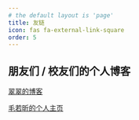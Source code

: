 ```yaml
---
# the default layout is 'page'
title: 友链
icon: fas fa-external-link-square
order: 5
---
```


## 朋友们 / 校友们的个人博客

[翠翠的博客](https://idealclover.top/)

[毛若昕的个人主页](https://maorx.cn/)